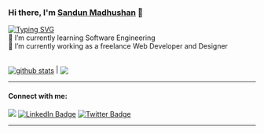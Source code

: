 ### Hi there, I'm [Sandun Madhushan](https://madhushan.tk) 👋

<!--
**sandunmadhushan/SandunMadhushan** is a ✨ _special_ ✨ repository because its `README.md` (this file) appears on your GitHub profile.

Here are some ideas to get you started:

- 🔭 I’m currently working on 
- 🌱 I’m currently learning ...
- 👯 I’m looking to collaborate on ...
- 🤔 I’m looking for help with ...
- 💬 Ask me about ...
- 📫 How to reach me: ...
- 😄 Pronouns: ...
- ⚡ Fun fact: ...
-->
[![Typing SVG](https://readme-typing-svg.demolab.com?font=Fira+Code&size=16&pause=1000&color=2DD700&background=000000&width=435&lines=I'm+a+Software+Engineering+UG;I'm+a+Freelance+Web+Designer)](https://git.io/typing-svg) <br>
🌱 I’m currently learning Software Engineering <br>
🔭 I’m currently working as a freelance Web Developer and Designer
<br> <br>

<a href="https://github.com/sandunmadhushan/github-readme-stats"><img align="center" src="https://github-readme-stats.vercel.app/api?username=sandunmadhushan&show_icons=true&include_all_commits=true&theme=buefy&hide_border=true" alt="github stats" /></a> | <a href="https://github.com/sandunmadhushan/github-readme-stats"><img align="center" src="https://github-readme-stats.vercel.app/api/top-langs/?username=sandunmadhushan&layout=compact&theme=buefy&hide_border=true" /></a>

<hr>

#### Connect with me:

<p align = "center">

[<img src ="https://img.shields.io/badge/Website-%23.svg?&style=for-the-badge&logo=www&logoColor=white">](https://madhushan.tk)
[<img src="https://img.shields.io/badge/LinkedIn-blue?style=for-the-badge&logo=linkedin&logoColor=white" alt="LinkedIn Badge"/>](https://www.linkedin.com/in/sandunmadhushan)
[<img src="https://img.shields.io/badge/Twitter-blue?style=for-the-badge&logo=twitter&logoColor=white" alt="Twitter Badge"/>](https://twitter.com/SandunMadhushan) 

</p>
<hr>

<img src="https://komarev.com/ghpvc/?username=sandunmadhushan&style=for-the-badge&color=blue" alt=""/>
